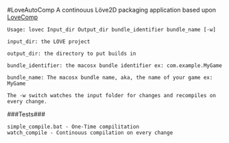 #LoveAutoComp
A continouus Löve2D packaging application based upon [LoveComp](https://love2d.org/forums/viewtopic.php?f=5&t=78361&p=170932&hilit=linux+binary)

```
Usage: lovec Input_dir Output_dir bundle_identifier bundle_name [-w]

input_dir: the LOVE project

output_dir: the directory to put builds in

bundle_identifier: the macosx bundle identifier ex: com.example.MyGame

bundle_name: The macosx bundle name, aka, the name of your game ex: MyGame

The -w switch watches the input folder for changes and recompiles on every change.
```

###Tests###

```
simple_compile.bat - One-Time compilitation
watch_compile - Continouus compilation on every change
```
